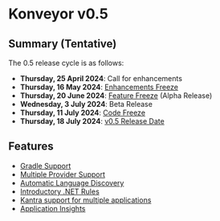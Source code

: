 # Konveyor v0.5

## Summary (Tentative)

The 0.5 release cycle is as follows:

- **Thursday, 25 April 2024**: Call for enhancements
- **Thursday, 16 May 2024**: [Enhancements Freeze](../release_phases.md#enhancements-freeze)
- **Thursday, 20 June 2024**: [Feature Freeze](../release_phases.md#feature-freeze) (Alpha Release)
- **Wednesday, 3 July 2024**: Beta Release
- **Thursday, 11 July 2024**: [Code Freeze](../release_phases.md#code-freeze)
- **Thursday, 18 July 2024**: [v0.5 Release Date](../release_phases.md#release-date)

## Features

* [Gradle Support](https://github.com/konveyor/analyzer-lsp/issues/477)
* [Multiple Provider Support](https://github.com/konveyor/enhancements/issues/155)
* [Automatic Language Discovery](https://github.com/konveyor/enhancements/issues/170)
* [Introductory .NET Rules](https://github.com/konveyor/enhancements/issues/169)
* [Kantra support for multiple applications](https://github.com/konveyor/kantra/issues/180)
* [Application Insights](https://github.com/konveyor/enhancements/issues/175)
